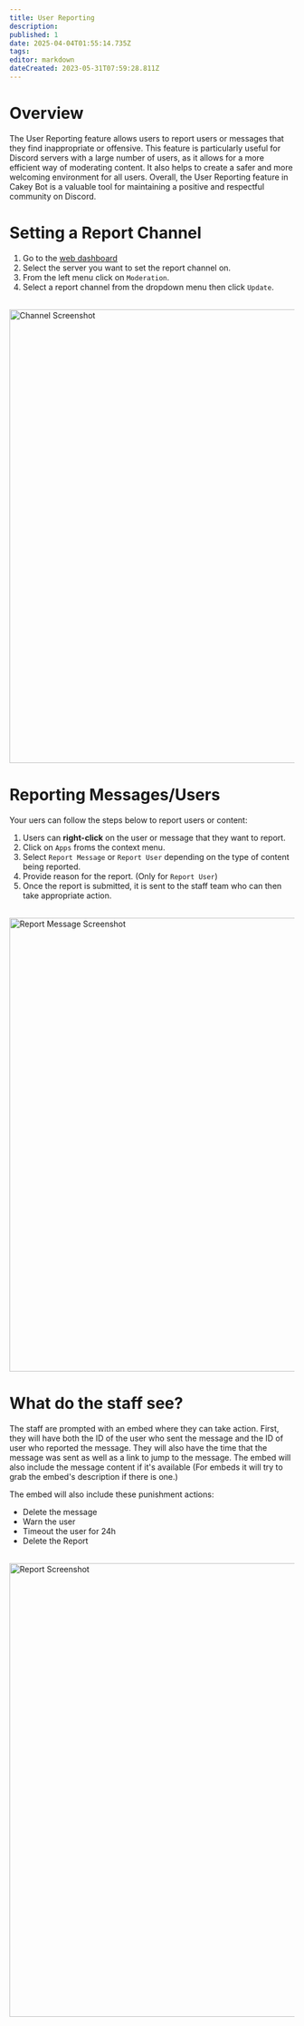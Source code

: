 ```yaml
---
title: User Reporting
description: 
published: 1
date: 2025-04-04T01:55:14.735Z
tags: 
editor: markdown
dateCreated: 2023-05-31T07:59:28.811Z
---
```


# Overview

The User Reporting feature allows users to report users or messages that they find inappropriate or offensive. This feature is particularly useful for Discord servers with a large number of users, as it allows for a more efficient way of moderating content. It also helps to create a safer and more welcoming environment for all users.
Overall, the User Reporting feature in Cakey Bot is a valuable tool for maintaining a positive and respectful community on Discord.

# Setting a Report Channel

1. Go to the [web dashboard](https://cakey.bot/dashboard/public)
2. Select the server you want to set the report channel on. 
3. From the left menu click on `Moderation`.
4. Select a report channel from the dropdown menu then click `Update`.
<br />

<image src="/image_2023-05-31_105019249.png" width="800px" alt="Channel Screenshot">

# Reporting Messages/Users

Your uers can follow the steps below to report users or content:
1. Users can **right-click** on the user or message that they want to report. 
2. Click on `Apps` froms the context menu.
3. Select `Report Message` or `Report User` depending on the type of content being reported.
4. Provide reason for the report. (Only for `Report User`)
5. Once the report is submitted, it is sent to the staff team who can then take appropriate action.
<br />
 
<image src="/image_(8).png" width="800px" alt="Report Message Screenshot">

# What do the staff see?

The staff are prompted with an embed where they can take action. First, they will have both the ID of the user who sent the message and the ID of user who reported the message. They will also have the time that the message was sent as well as a link to jump to the message. The embed will also include the message content if it's available (For embeds it will try to grab the embed's description if there is one.)

The embed will also include these punishment actions: 
* Delete the message
* Warn the user
* Timeout the user for 24h
* Delete the Report
<br />

<image src="/image_2023-05-31_105845157.png" width="800px" alt="Report Screenshot">